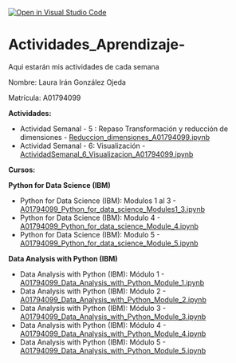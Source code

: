 [![Open in Visual Studio Code](https://classroom.github.com/assets/open-in-vscode-c66648af7eb3fe8bc4f294546bfd86ef473780cde1dea487d3c4ff354943c9ae.svg)](https://classroom.github.com/online_ide?assignment_repo_id=8478201&assignment_repo_type=AssignmentRepo)
# Actividades_Aprendizaje-
Aqui estarán mis actividades de cada semana

Nombre: Laura Irán González Ojeda

Matrícula: A01794099

**Actividades:**
* Actividad Semanal - 5 : Repaso Transformación y reducción de dimensiones - [Reduccion_dimensiones_A01794099.ipynb](Reduccion_dimensiones_A01794099.ipynb)
* Actividad Semanal - 6: Visualización - [ActividadSemanal_6_Visualizacion_A01794099.ipynb](ActividadSemanal_6_Visualizacion_A01794099.ipynb)


**Cursos:**

**Python for Data Science (IBM)**
* Python for Data Science (IBM): Modulos 1 al 3 - [A01794099_Python_for_data_science_Modules1_3.ipynb](A01794099_Python_for_data_science_Modules1_3.ipynb)
* Python for Data Science (IBM): Modulo 4 - [A01794099_Python_for_data_science_Module_4.ipynb](A01794099_Python_for_data_science_Module_4.ipynb)
* Python for Data Science (IBM): Modulo 5 - [A01794099_Python_for_data_science_Module_5.ipynb](A01794099_Python_for_data_science_Module_5.ipynb)

**Data Analysis with Python (IBM)**
* Data Analysis with Python (IBM): Módulo 1 - [A01794099_Data_Analysis_with_Python_Module_1.ipynb](A01794099_Data_Analysis_with_Python_Module_1.ipynb)
* Data Analysis with Python (IBM): Módulo 2 - [A01794099_Data_Analysis_with_Python_Module_2.ipynb](A01794099_Data_Analysis_with_Python_Module_2.ipynb)
* Data Analysis with Python (IBM): Módulo 3 - [A01794099_Data_Analysis_with_Python_Module_3.ipynb](A01794099_Data_Analysis_with_Python_Module_3.ipynb)
* Data Analysis with Python (IBM): Módulo 4 - [A01794099_Data_Analysis_with_Python_Module_4.ipynb](A01794099_Data_Analysis_with_Python_Module_4.ipynb)
* Data Analysis with Python (IBM): Módulo 5 - [A01794099_Data_Analysis_with_Python_Module_5.ipynb](A01794099_Data_Analysis_with_Python_Module_5.ipynb)
